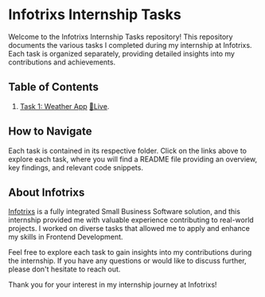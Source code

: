 # Infotrixs Internship Tasks

Welcome to the Infotrixs Internship Tasks repository! This repository documents the various tasks I completed during my internship at Infotrixs. Each task is organized separately, providing detailed insights into my contributions and achievements.

## Table of Contents

1. [Task 1: Weather App](WeatherApp)
   [🔴Live](<https://weatherapp-eight-xi.vercel.app/>).

   
## How to Navigate

Each task is contained in its respective folder. Click on the links above to explore each task, where you will find a README file providing an overview, key findings, and relevant code snippets.

## About Infotrixs

[Infotrixs](https://www.infotrixs.com/) is a fully integrated Small Business Software solution, and this internship provided me with valuable experience contributing to real-world projects. I worked on diverse tasks that allowed me to apply and enhance my skills in Frontend Development.

Feel free to explore each task to gain insights into my contributions during the internship. If you have any questions or would like to discuss further, please don't hesitate to reach out.

Thank you for your interest in my internship journey at Infotrixs!
